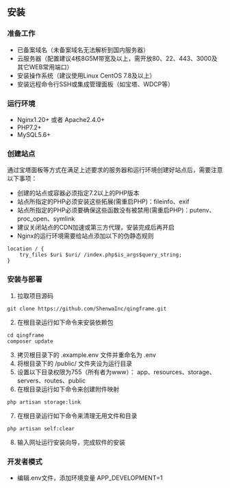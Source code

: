 ## 安装

### 准备工作

- 已备案域名（未备案域名无法解析到国内服务器）
- 云服务器（配置建议4核8G5M带宽及以上，需开放80、22、443、3000及其它WEB常用端口）
- 安装操作系统（建议使用Linux CentOS 7.8及以上）
- 安装远程命令行SSH或集成管理面板（如宝塔、WDCP等）

### 运行环境
- Nginx1.20+ 或者 Apache2.4.0+ 
- PHP7.2+
- MySQL5.6+

### 创建站点
通过宝塔面板等方式在满足上述要求的服务器和运行环境创建好站点后，需要注意以下事项：
- 创建的站点或容器必须指定7.2以上的PHP版本
- 站点所指定的PHP必须安装这些拓展(需重启PHP)：fileinfo、exif
- 站点所指定的PHP必须要确保这些函数没有被禁用(需重启PHP)：putenv、proc_open、symlink
- 建议关闭站点的CDN加速或第三方代理，安装完成后再开启
- Nginx的运行环境需要给站点添加以下的伪静态规则
```
location / {  
    try_files $uri $uri/ /index.php$is_args$query_string;  
}  
```

### 安装与部署
1. 拉取项目源码
```shell
git clone https://github.com/ShenwaInc/qingframe.git
```
2. 在根目录运行如下命令来安装依赖包
```shell
cd qingframe
composer update
```
3. 拷贝根目录下的 .example.env 文件并重命名为 .env
4. 将根目录下的 /public/ 文件夹设为运行目录
5. 设置以下目录权限为755（所有者为www）： app、resources、storage、servers、routes、public
6. 在根目录运行如下命令来创建附件映射
```shell
php artisan storage:link
```
7. 在根目录运行如下命令来清理无用文件和目录
```shell
php artisan self:clear
```
8. 输入网址运行安装向导，完成软件的安装


### 开发者模式
- 编辑.env文件，添加环境变量 APP_DEVELOPMENT=1
